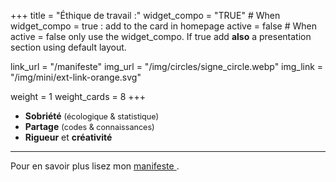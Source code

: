 +++
title = "Éthique de travail :"
widget_compo = "TRUE" # When widget_compo = true : add to the card in homepage
active = false #  When active = false only use the widget_compo. If true add **also** a presentation section using default layout.

link_url = "/manifeste"
img_url = "/img/circles/signe_circle.webp"
img_link = "/img/mini/ext-link-orange.svg"

weight = 1
weight_cards = 8
+++


* **Sobriété** <span style="font-size: 90%;">(écologique & statistique)</span>
* **Partage** <span style="font-size: 90%;">(codes & connaissances)</span>
* **Rigueur** et **créativité**

  
---
Pour en savoir plus lisez mon <a href="/manifeste">manifeste <i class="fas fa-hands"></i></a>.
